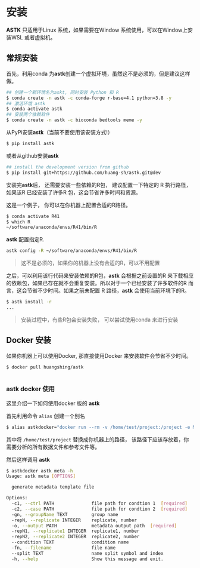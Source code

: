 # 安装

**ASTK** 只适用于Linux 系统，如果需要在Window 系统使用，可以在Window上安装WSL 或者虚拟机。

## 常规安装

首先，利用conda 为**astk**创建一个虚拟环境，虽然这不是必须的，但是建议这样做。

```bash
## 创建一个新环境名为askt, 同时安装 Python 和 R
$ conda create -n astk -c conda-forge r-base=4.1 python=3.8 -y
## 激活环境 astk
$ conda activate astk
## 安装两个依赖软件
$ conda create -n astk -c bioconda bedtools meme -y
```

从PyPi安装**astk**（当前不要使用该安装方式!）

```bash
$ pip install astk
```

或者从github安装**astk**

```bash
## install the development version from github
$ pip install git+https://github.com/huang-sh/astk.git@dev

```

安装完**astk**后， 还需要安装一些依赖的R包， 建议配置一下特定的 R 执行路径，如果该R 已经安装了许多R 包，这会节省许多时间和资源。

这是一个例子， 你可以在你机器上配置合适的R路径。

```bash
$ conda activate R41
$ which R
~/software/anaconda/envs/R41/bin/R
```

**astk** 配置指定R.

```bash
astk config -R ~/software/anaconda/envs/R41/bin/R
```

> 这不是必须的，如果你的机器上没有合适的R，可以不用配置

之后，可以利用该行代码来安装依赖的R包，**astk** 会根据之前设置的R 来下载相应的依赖包，如果已存在就不会重复安装。所以对于一个已经安装了许多软件的R 而言，这会节省不少时间。如果之前未配置 R 路径，**astk** 会使用当前环境下的R。

```bash
$ astk install -r 
...
```

> 安装过程中，有些R包会安装失败， 可以尝试使用conda 来进行安装

## Docker 安装

如果你机器上可以使用Docker, 那直接使用Docker 来安装软件会节省不少时间。

```bash
$ docker pull huangshing/astk
 
```

### astk docker 使用

这里介绍一下如何使用docker 版的 **astk**

首先利用命令 `alias` 创建一个别名

```bash
$ alias astkdocker="docker run --rm -v /home/test/project:/project -e MY_USER=$(id -u) huangshing/astk"
```

其中将 `/home/test/project` 替换成你机器上的路径， 该路径下应该存放着，你需要分析的所有数据文件和参考文件等。

然后这样调用 **astk**

```bash
$ astkdocker astk meta -h
Usage: astk meta [OPTIONS]

  generate metadata template file

Options:
  -c1, --ctrl PATH              file path for condtion 1  [required]
  -c2, --case PATH              file path for condtion 2  [required]
  -gn, --groupName TEXT         group name
  -repN, --replicate INTEGER    replicate, number
  -o, --output PATH             metadata output path  [required]
  -repN1, --replicate1 INTEGER  replicate1, number
  -repN2, --replicate2 INTEGER  replicate2, number
  --condition TEXT              condition name
  -fn, --filename               file name
  --split TEXT                  name split symbol and index
  -h, --help                    Show this message and exit.

```
